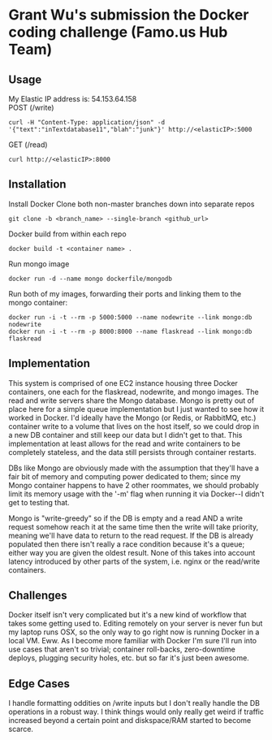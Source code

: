 # Grant Wu's submission the Docker coding challenge (Famo.us Hub Team)

## Usage
My Elastic IP address is: 54.153.64.158 <br>
POST (/write)
```shell
curl -H "Content-Type: application/json" -d '{"text":"inTextdatabase11","blah":"junk"}' http://<elasticIP>:5000
```
GET (/read)
```shell
curl http://<elasticIP>:8000
```

## Installation
Install Docker
Clone both non-master branches down into separate repos
```shell
git clone -b <branch_name> --single-branch <github_url>
```
Docker build from within each repo
```shell
docker build -t <container name> .
```
Run mongo image 
```shell
docker run -d --name mongo dockerfile/mongodb
```
Run both of my images, forwarding their ports and linking them to the mongo container:
```shell
docker run -i -t --rm -p 5000:5000 --name nodewrite --link mongo:db nodewrite
docker run -i -t --rm -p 8000:8000 --name flaskread --link mongo:db flaskread
```

## Implementation
This system is comprised of one EC2 instance housing three Docker containers, one each for the flaskread, nodewrite, and
mongo images. The read and write servers share the Mongo database. Mongo
is pretty out of place here for a simple queue implementation but I just wanted to see how it worked 
in Docker. I'd ideally have the Mongo (or Redis, or RabbitMQ, etc.) 
container write to a volume that lives on the host itself, so we could drop in a new DB
container and still keep our data but I didn't
get to that. This implementation at least allows for the read and write
containers to be completely stateless, and the data still persists through
container restarts.

DBs like Mongo are obviously made with the assumption that they'll have a fair
bit of memory and computing power dedicated to them; since my Mongo container
happens to have 2 other roommates, we should probably limit its memory usage with the '-m' 
flag when running it via Docker--I didn't get to testing that.

Mongo is "write-greedy" so if the DB is empty and a read AND a write request
somehow reach it at the same time then the write will take priority, meaning
we'll have data to return to the read request. If the DB is already populated then
there isn't really a race condition because it's a queue; either way you are given the oldest result. None of this takes into
account latency introduced by other parts of the system, i.e. nginx or the
read/write containers.

## Challenges
Docker itself isn't very complicated but it's a new kind of workflow that takes
some getting used to. Editing remotely on your server is never fun but my laptop runs
OSX, so the only way to go right now is running Docker in a local VM. Eww. As I become 
more familiar with Docker I'm sure I'll run into use cases that
aren't so trivial; container roll-backs, zero-downtime deploys, plugging
security holes, etc. but so far it's just been awesome. 

## Edge Cases
I handle formatting oddities on /write inputs but I don't really handle the DB
operations in a robust way. I think things would only really get weird if traffic
increased beyond a certain point and diskspace/RAM started to become scarce.

